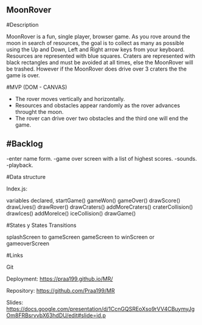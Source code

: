 ## MoonRover

#Description

MoonRover is a fun, single player, browser game. As you rove around the moon in search of resources, the goal is to collect as many as possible using the Up and Down, Left and Right arrow keys from your keyboard. Resources are represented with blue squares. Craters are represented with black rectangles and must be avoided at all times, else the MoonRover will be trashed. However if the MoonRover does drive over 3 craters the the game is over.


#MVP (DOM - CANVAS)
- The rover moves vertically and horizontally.
- Resources and obstacles appear randomly as the rover advances throught the moon.
- The rover can drive over two obstacles and the third one will end the game.


#Backlog
-
-enter name form.
-game over screen with a list of highest scores.
-sounds.
-playback.


#Data structure

Index.js:

variables declared,
startGame()
gameWon()
gameOver()
drawScore()
drawLives()
drawRover()
drawCraters()
addMoreCraters()
craterCollision()
drawIces()
addMoreIce()
iceCollision()
drawGame()

#States y States Transitions

splashScreen to gameScreen
gameScreen to winScreen or gameoverScreen


#Links


Git

Deployment:
https://praa199.github.io/MR/

Repository:
https://github.com/Praa199/MR

Slides:
https://docs.google.com/presentation/d/1CcnGQSREoXso9rVV4CBuymyJgOm8FRBsrvvbX63hdDU/edit#slide=id.p
